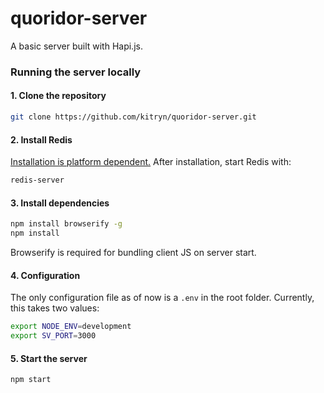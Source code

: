 # quoridor-server
A basic server built with Hapi.js.

### Running the server locally
#### 1. Clone the repository
```sh
git clone https://github.com/kitryn/quoridor-server.git
```

#### 2. Install Redis
[Installation is platform dependent.](http://redis.io/)
After installation, start Redis with:
```sh
redis-server
```

#### 3. Install dependencies
```sh
npm install browserify -g
npm install
```
Browserify is required for bundling client JS on server start.

#### 4. Configuration
The only configuration file as of now is a `.env` in the root folder. Currently, this takes two values:
```sh
export NODE_ENV=development
export SV_PORT=3000
```

#### 5. Start the server
```sh
npm start
```